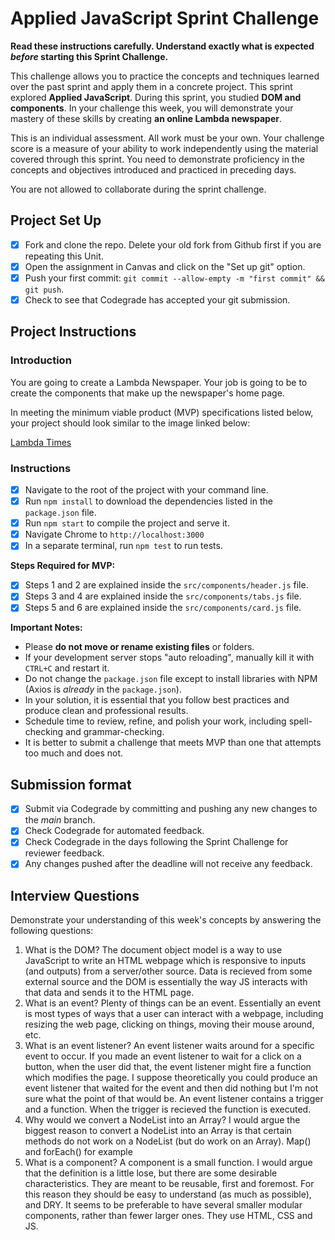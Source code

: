 # Applied JavaScript Sprint Challenge

**Read these instructions carefully. Understand exactly what is expected _before_ starting this Sprint Challenge.**

This challenge allows you to practice the concepts and techniques learned over the past sprint and apply them in a concrete project. This sprint explored **Applied JavaScript**. During this sprint, you studied **DOM and components**. In your challenge this week, you will demonstrate your mastery of these skills by creating **an online Lambda newspaper**.

This is an individual assessment. All work must be your own. Your challenge score is a measure of your ability to work independently using the material covered through this sprint. You need to demonstrate proficiency in the concepts and objectives introduced and practiced in preceding days.

You are not allowed to collaborate during the sprint challenge.

## Project Set Up

- [x] Fork and clone the repo. Delete your old fork from Github first if you are repeating this Unit.
- [x] Open the assignment in Canvas and click on the "Set up git" option.
- [x] Push your first commit: `git commit --allow-empty -m "first commit" && git push`.
- [x] Check to see that Codegrade has accepted your git submission.

## Project Instructions

### Introduction

You are going to create a Lambda Newspaper. Your job is going to be to create the components that make up the newspaper's home page.

In meeting the minimum viable product (MVP) specifications listed below, your project should look similar to the image linked below:

[Lambda Times](https://tk-assets.lambdaschool.com/cac4803c-6e8f-4846-be0e-b20d82a34a73_lambda-times.png)

### Instructions

- [x] Navigate to the root of the project with your command line.
- [x] Run `npm install` to download the dependencies listed in the `package.json` file.
- [x] Run `npm start` to compile the project and serve it.
- [x] Navigate Chrome to `http://localhost:3000`
- [x] In a separate terminal, run `npm test` to run tests.

**Steps Required for MVP:**

- [x] Steps 1 and 2 are explained inside the `src/components/header.js` file.
- [x] Steps 3 and 4 are explained inside the `src/components/tabs.js` file.
- [x] Steps 5 and 6 are explained inside the `src/components/card.js` file.

**Important Notes:**

- Please **do not move or rename existing files** or folders.
- If your development server stops "auto reloading", manually kill it with `CTRL+C` and restart it.
- Do not change the `package.json` file except to install libraries with NPM (Axios is _already_ in the `package.json`).
- In your solution, it is essential that you follow best practices and produce clean and professional results.
- Schedule time to review, refine, and polish your work, including spell-checking and grammar-checking.
- It is better to submit a challenge that meets MVP than one that attempts too much and does not.

## Submission format

- [x] Submit via Codegrade by committing and pushing any new changes to the *main* branch.
- [x] Check Codegrade for automated feedback.
- [x] Check Codegrade in the days following the Sprint Challenge for reviewer feedback.
- [x] Any changes pushed after the deadline will not receive any feedback.

## Interview Questions

Demonstrate your understanding of this week's concepts by answering the following questions:

1. What is the DOM?
The document object model is a way to use JavaScript to write an HTML webpage which is responsive to inputs (and outputs) from a server/other source. Data is recieved from some external source and the DOM is essentially the way JS interacts with that data and sends it to the HTML page.
2. What is an event?
Plenty of things can be an event. Essentially an event is most types of ways that a user can interact with a webpage, including resizing the web page, clicking on things, moving their mouse around, etc.
3. What is an event listener?
An event listener waits around for a specific event to occur. If you made an event listener to wait for a click on a button, when the user did that, the event listener might fire a function which modifies the page. I suppose theoretically you could produce an event listener that waited for the event and then did nothing but I'm not sure what the point of that would be. An event listener contains a trigger and a function. When the trigger is recieved the function is executed.
4. Why would we convert a NodeList into an Array?
I would argue the biggest reason to convert a NodeList into an Array is that certain methods do not work on a NodeList (but do work on an Array). Map() and forEach() for example
5. What is a component?
A component is a small function. I would argue that the definition is a little lose, but there are some desirable characteristics. They are meant to be reusable, first and foremost. For this reason they should be easy to understand (as much as possible), and DRY. It seems to be preferable to have several smaller modular components, rather than fewer larger ones. They use HTML, CSS and JS. 
